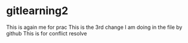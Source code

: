 # gitlearning2
This is again me for prac
This is the 3rd change I am doing in the file by github
This is for conflict resolve
